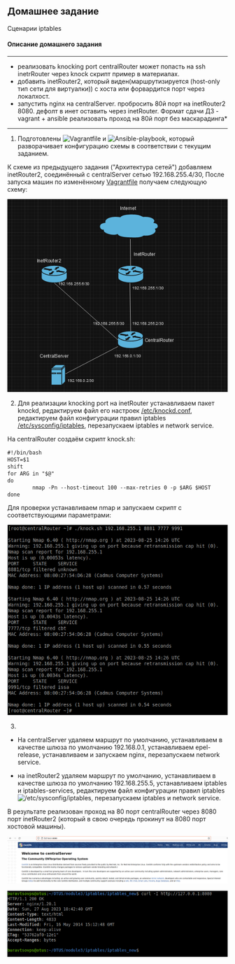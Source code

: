 ## Домашнее задание

Сценарии iptables


#### Описание домашнего задания

---
*  реализовать knocking port
centralRouter может попасть на ssh inetrRouter через knock скрипт
пример в материалах.
*  добавить inetRouter2, который виден(маршрутизируется (host-only тип сети для виртуалки)) с хоста или форвардится порт через локалхост.
* запустить nginx на centralServer.
пробросить 80й порт на inetRouter2 8080.
дефолт в инет оставить через inetRouter.
Формат сдачи ДЗ - vagrant + ansible
реализовать проход на 80й порт без маскарадинга*


---

1.  Подготовлены ![Vagrantfile](https://github.com/buravtsovpavel/OTUS-homeworks/blob/master/iptables/Vagrantfile) и ![Ansible-playbook](https://github.com/buravtsovpavel/OTUS-homeworks/blob/master/iptables/ansible/provision.yml), который разворачивает конфигурацию схемы в соответствии с текущим заданием.

  К схеме из предыдущего задания ("Архитектура сетей") добавляем inetRouter2, соединённый с centralServer сетью 192.168.255.4/30,
После запуска машин по изменённому [Vagrantfile](https://github.com/buravtsovpavel/OTUS-homeworks/blob/master/iptables/Vagrantfile) получаем следующую схему:

![](https://github.com/buravtsovpavel/OTUS-homeworks/blob/master/iptables/png/topology.png)

2. Для реализации knocking port на inetRouter устанавливаем пакет knockd, редактируем файл его настроек [/etc/knockd.conf](https://github.com/buravtsovpavel/OTUS-homeworks/blob/master/iptables/ansible/templates/knockd.conf), редактируем файл конфигурации правил iptables [/etc/sysconfig/iptables](https://github.com/buravtsovpavel/OTUS-homeworks/blob/master/iptables/ansible/templates/iptables_inetRouter), перезапускаем iptables и network service.

На centralRouter создаём скрипт knock.sh:
```
#!/bin/bash
HOST=$1
shift
for ARG in "$@"
do
        nmap -Pn --host-timeout 100 --max-retries 0 -p $ARG $HOST
done
```

Для проверки устанавливаем nmap и запускаем скрипт с соответствующими параметрами:

![](https://github.com/buravtsovpavel/OTUS-homeworks/blob/master/iptables/png/knock.png)



3.
 * На centralServer удаляем маршрут по умолчанию, устанавливаем в качестве шлюза по умолчанию 192.168.0.1, устанавливаем epel-release, устанавливаем и запускаем nginx, перезапускаем network service.


* на inetRouter2 удаляем маршрут по умолчанию, устанавливаем в качестве шлюза по умолчанию 192.168.255.5, устанавливаем iptables и iptables-services, редактируем файл конфигурации правил iptables ![/etc/sysconfig/iptables](https://github.com/buravtsovpavel/OTUS-homeworks/blob/master/iptables/ansible/templates/iptables_inetRouter2), перезапускаем iptables и network service.

В результате реализован проход на 80 порт centralRouter через 8080 порт inetRouter2 (который в свою очередь прокинут на 8080 порт хостовой машины).

![](https://github.com/buravtsovpavel/OTUS-homeworks/blob/master/iptables/png/nginx_1.png)

![](https://github.com/buravtsovpavel/OTUS-homeworks/blob/master/iptables/png/curl.png)

